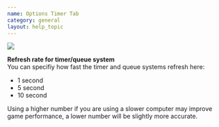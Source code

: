 ```yaml
---
name: Options Timer Tab
category: general
layout: help_topic
---
```

[![](https://lohcdn.com/images/t_optionstimers.jpg)](https://lohcdn.com/images/optionstimers.jpg)

**Refresh rate for timer/queue system**  
You can specifiy how fast the timer and queue systems refresh here:

*   1 second
*   5 second
*   10 second

Using a higher number if you are using a slower computer may improve game performance, a lower number will be slightly more accurate.
